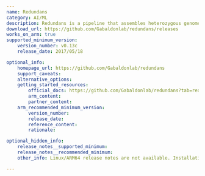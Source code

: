 ```yaml
---
name: Redundans
category: AI/ML
description: Redundans is a pipeline that assembles heterozygous genomes, producing a scaffolded homozygous assembly with reduced fragmentation and size. It automatically closes gaps from genome assembly or scaffolding.
download_url: https://github.com/Gabaldonlab/redundans/releases
works_on_arm: true
supported_minimum_version:
    version_number: v0.13c
    release_date: 2017/05/18

optional_info:
    homepage_url: https://github.com/Gabaldonlab/redundans
    support_caveats:
    alternative_options:
    getting_started_resources:
        official_docs: https://github.com/Gabaldonlab/redundans?tab=readme-ov-file#prerequisites
        arm_content:
        partner_content:
    arm_recommended_minimum_version:
        version_number:
        release_date:
        reference_content:
        rationale:

optional_hidden_info:
    release_notes__supported_minimum:
    release_notes__recommended_minimum:
    other_info: Linux/ARM64 release notes are not available. Installation and Testing were done using released tar files.

---
```

